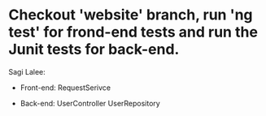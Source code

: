 # Checkout 'website' branch, run 'ng test' for frond-end tests and run the Junit tests for back-end.


Sagi Lalee:

*   Front-end:
    RequestSerivce
    
*  Back-end:
    UserController
    UserRepository
    

